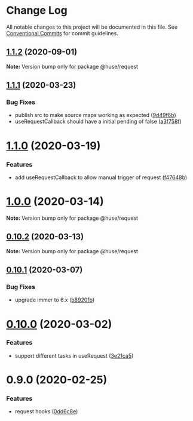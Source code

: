 # Change Log

All notable changes to this project will be documented in this file.
See [Conventional Commits](https://conventionalcommits.org) for commit guidelines.

## [1.1.2](https://github.com/ecomfe/react-hooks/compare/@huse/request@1.1.1...@huse/request@1.1.2) (2020-09-01)

**Note:** Version bump only for package @huse/request





## [1.1.1](https://github.com/ecomfe/react-hooks/compare/@huse/request@1.1.0...@huse/request@1.1.1) (2020-03-23)


### Bug Fixes

* publish src to make source maps working as expected ([9d49f6b](https://github.com/ecomfe/react-hooks/commit/9d49f6b294a445c302f05da958c6e427e7eae669))
* useRequestCallback should have a initial pending of false ([a3f758f](https://github.com/ecomfe/react-hooks/commit/a3f758f66afbc9330691e91aa654947605cbd6d5))





# [1.1.0](https://github.com/ecomfe/react-hooks/compare/@huse/request@0.10.1...@huse/request@1.1.0) (2020-03-19)


### Features

* add useRequestCallback to allow manual trigger of request ([f47648b](https://github.com/ecomfe/react-hooks/commit/f47648b8cba13f7b53ec70b8087438cda7ad42f3))





# [1.0.0](https://github.com/ecomfe/react-hooks/compare/@huse/request@0.10.1...@huse/request@1.0.0) (2020-03-14)

**Note:** Version bump only for package @huse/request





## [0.10.2](https://github.com/ecomfe/react-hooks/compare/@huse/request@0.10.1...@huse/request@0.10.2) (2020-03-13)

**Note:** Version bump only for package @huse/request





## [0.10.1](https://github.com/ecomfe/react-hooks/compare/@huse/request@0.10.0...@huse/request@0.10.1) (2020-03-07)


### Bug Fixes

* upgrade immer to 6.x ([b8920fb](https://github.com/ecomfe/react-hooks/commit/b8920fb67a14bd111b543efdcd58b67b8277ba46))





# [0.10.0](https://github.com/ecomfe/react-hooks/compare/@huse/request@0.9.0...@huse/request@0.10.0) (2020-03-02)


### Features

* support different tasks in useRequest ([3e21ca5](https://github.com/ecomfe/react-hooks/commit/3e21ca536d12a091d8c0ff9e857b07222963e782))





# 0.9.0 (2020-02-25)


### Features

* request hooks ([0dd6c8e](https://github.com/ecomfe/react-hooks/commit/0dd6c8ecd6efc5cf738074fcb7486554713d901e))
